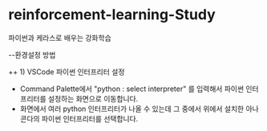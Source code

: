 # reinforcement-learning-Study
파이썬과 케라스로 배우는 강화학습

--환경설정 방법

++ 1) VSCode 파이썬 인터프리터 설정
+ Command Palette에서 "python : select interpreter" 를 입력해서 파이썬 인터프리터를 설정하는 화면으로 이동합니다.
+ 화면에서 여러 python 인터프리터가 나올 수 있는데 그 중에서 위에서 설치한 아나콘다의 파이썬 인터프리터를 선택합니다.
